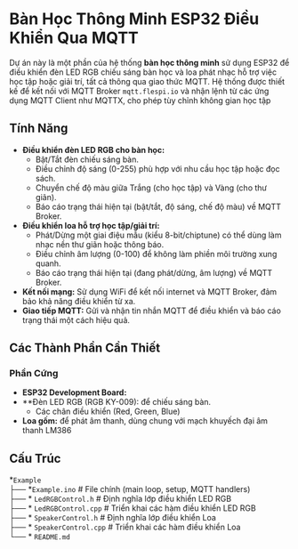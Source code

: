 # Bàn Học Thông Minh ESP32 Điều Khiển Qua MQTT

Dự án này là một phần của hệ thống **bàn học thông minh** sử dụng ESP32 để điều khiển đèn LED RGB chiếu sáng bàn học và loa phát nhạc hỗ trợ việc học tập hoặc giải trí, tất cả thông qua giao thức MQTT. Hệ thống được thiết kế để kết nối với MQTT Broker `mqtt.flespi.io` và nhận lệnh từ các ứng dụng MQTT Client như MQTTX, cho phép tùy chỉnh không gian học tập

## Tính Năng

* **Điều khiển đèn LED RGB cho bàn học:**
    * Bật/Tắt đèn chiếu sáng bàn.
    * Điều chỉnh độ sáng (0-255) phù hợp với nhu cầu học tập hoặc đọc sách.
    * Chuyển chế độ màu giữa Trắng (cho học tập) và Vàng (cho thư giãn).
    * Báo cáo trạng thái hiện tại (bật/tắt, độ sáng, chế độ màu) về MQTT Broker.
* **Điều khiển loa hỗ trợ học tập/giải trí:**
    * Phát/Dừng một giai điệu mẫu (kiểu 8-bit/chiptune) có thể dùng làm nhạc nền thư giãn hoặc thông báo.
    * Điều chỉnh âm lượng (0-100) để không làm phiền môi trường xung quanh.
    * Báo cáo trạng thái hiện tại (đang phát/dừng, âm lượng) về MQTT Broker.
* **Kết nối mạng:** Sử dụng WiFi để kết nối internet và MQTT Broker, đảm bảo khả năng điều khiển từ xa.
* **Giao tiếp MQTT:** Gửi và nhận tin nhắn MQTT để điều khiển và báo cáo trạng thái một cách hiệu quả.

## Các Thành Phần Cần Thiết

### Phần Cứng

* **ESP32 Development Board:** 
* **Đèn LED RGB (RGB KY-009): để chiếu sáng bàn.
    * Các chân điều khiển (Red, Green, Blue)
* **Loa gốm:** để phát âm thanh, dùng chung với mạch khuyếch đại âm thanh LM386

## Cấu Trúc 

*`Example`\
├── *`Example.ino`             # File chính (main loop, setup, MQTT handlers)\
├── * `LedRGBControl.h`        # Định nghĩa lớp điều khiển LED RGB\
├── * `LedRGBControl.cpp`      # Triển khai các hàm điều khiển LED RGB\
├── * `SpeakerControl.h`       # Định nghĩa lớp điều khiển Loa\
├── * `SpeakerControl.cpp`     # Triển khai các hàm điều khiển Loa\
└── * `README.md`              


